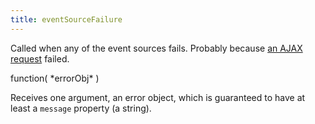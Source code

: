 ```yaml
---
title: eventSourceFailure
---
```


Called when any of the event sources fails. Probably because [an AJAX request](events-json-feed) failed.

<div class='spec' markdown='1'>
function( *errorObj* )
</div>

Receives one argument, an error object, which is guaranteed to have at least a `message` property (a string).
